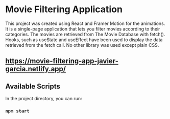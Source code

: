# Movie Filtering Application

This project was created using React and Framer Motion for the animations. It is a single-page application that lets you filter movies according to their categories. The movies are retrieved from The Movie Database with fetch(). Hooks, such as useState and useEffect have been used to display the data retrieved from the fetch call. No other library was used except plain CSS.

## https://movie-filtering-app-javier-garcia.netlify.app/

## Available Scripts

In the project directory, you can run:

### `npm start`

